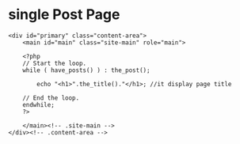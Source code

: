 # single Post Page


<?php
/**
 * The template for displaying all single posts and attachments
 */
  
get_header(); ?>
  
    <div id="primary" class="content-area">
        <main id="main" class="site-main" role="main">
  
        <?php
        // Start the loop.
        while ( have_posts() ) : the_post();
  
            echo "<h1>".the_title()."</h1>; //it display page title
  
        // End the loop.
        endwhile;
        ?>
  
        </main><!-- .site-main -->
    </div><!-- .content-area -->
  
<?php get_footer(); ?>
